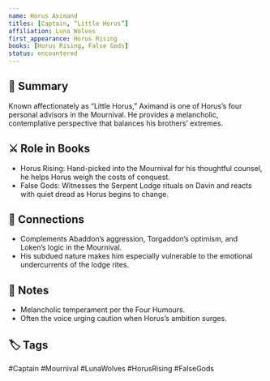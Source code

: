 ```yaml
---
name: Horus Aximand
titles: [Captain, “Little Horus”]
affiliation: Luna Wolves
first_appearance: Horus Rising
books: [Horus Rising, False Gods]
status: encountered
---
```


## 🧠 Summary
Known affectionately as “Little Horus,” Aximand is one of Horus’s four personal advisors in the Mournival. He provides a melancholic, contemplative perspective that balances his brothers’ extremes.

## ⚔️ Role in Books
- Horus Rising: Hand-picked into the Mournival for his thoughtful counsel, he helps Horus weigh the costs of conquest.  
- False Gods: Witnesses the Serpent Lodge rituals on Davin and reacts with quiet dread as Horus begins to change.

## 🔗 Connections
- Complements Abaddon’s aggression, Torgaddon’s optimism, and Loken’s logic in the Mournival.  
- His subdued nature makes him especially vulnerable to the emotional undercurrents of the lodge rites.

## 📝 Notes
- Melancholic temperament per the Four Humours.  
- Often the voice urging caution when Horus’s ambition surges.

## 🏷︎ Tags
#Captain #Mournival #LunaWolves #HorusRising #FalseGods  